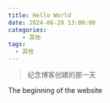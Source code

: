 ```yaml
---
title: Hello World
date: 2024-06-20 13:00:00
categories:
    - 其他
tags:
  - 其他
---
```

>纪念博客创建的那一天
<!--more-->
The beginning of the website
